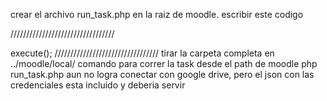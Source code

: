 crear el archivo run_task.php en la raiz de moodle.
escribir este codigo 

/////////////////////////////////
<?php
define('CLI_SCRIPT', true);
require(__DIR__ . '/config.php');

// Manually trigger the task.
$task = new \local_drive_video_transfer\task\transfer_videos();
$task->execute();
/////////////////////////////////


tirar la carpeta completa en ../moodle/local/

comando para correr la task desde el path de moodle
php run_task.php



aun no logra conectar con google drive, pero el json con las credenciales esta incluido y deberia servir 
